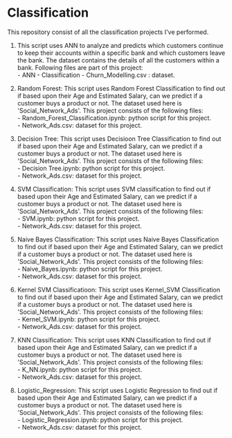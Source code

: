# Classification

This repository consist of all the classification projects I've performed.   

1. This script uses ANN to analyze and predicts which customers continue to keep their accounts within a specific bank and which customers leave the bank.
    The dataset contains the details of all the customers within a bank. Following files are part of this project:    
                        - ANN - Classification
                        - Churn_Modelling.csv : dataset.   

1. Random Forest: This script uses Random Forest Classification to find out if based upon their Age and Estimated Salary, can we predict if a customer 
                        buys a product or not. The dataset used here is 'Social_Network_Ads'. This project consists of the following files:    
                        - Random_Forest_Classification.ipynb: python script for this project.   
                        - Network_Ads.csv: dataset for this project.

1. Decision Tree: This script uses Decisioon Tree Classification to find out if based upon their Age and Estimated Salary, can we predict if a customer 
                        buys a product or not. The dataset used here is 'Social_Network_Ads'. This project consists of the following files:    
                        - Decision Tree.ipynb: python script for this project.   
                        - Network_Ads.csv: dataset for this project.

1. SVM Classification: This script uses SVM classification to find out if based upon their Age and Estimated Salary, can we predict if a customer 
                        buys a product or not. The dataset used here is 'Social_Network_Ads'. This project consists of the following files:    
                        - SVM.ipynb: python script for this project.   
                        - Network_Ads.csv: dataset for this project.

1. Naive Bayes Classification: This script uses Naive Bayes Classification to find out if based upon their Age and Estimated Salary, can we predict if a customer 
                              buys a product or not. The dataset used here is 'Social_Network_Ads'. This project consists of the following files:    
                              - Naive_Bayes.ipynb: python script for this project.   
                              - Network_Ads.csv: dataset for this project.

1. Kernel SVM Classificatioon: This script uses Kernel_SVM Classification to find out if based upon their Age and Estimated Salary, can we predict if a customer 
                                buys a product or not. The dataset used here is 'Social_Network_Ads'. This project consists of the following files:    
                                - Kernel_SVM.ipynb: python script for this project.   
                                - Network_Ads.csv: dataset for this project.

1. KNN Classification: This script uses KNN Classification to find out if based upon their Age and Estimated Salary, can we predict if a customer 
                        buys a product or not. The dataset used here is 'Social_Network_Ads'. This project consists of the following files:    
                        - K_NN.ipynb: python script for this project.   
                        - Network_Ads.csv: dataset for this project.

1. Logistic_Regression: This script uses Logistic Regression to find out if based upon their Age and Estimated Salary, can we predict if a customer 
                        buys a product or not. The dataset used here is 'Social_Network_Ads'. This project consists of the following files:    
                        - Logistic_Regression.ipynb: python script for this project.   
                        - Network_Ads.csv: dataset for this project.   
